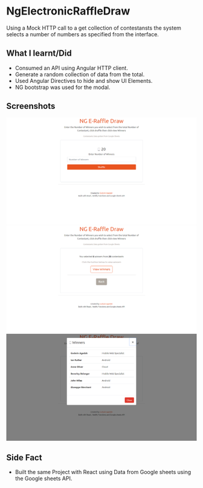 # NgElectronicRaffleDraw

Using a Mock HTTP call to a get collection of contestansts the system selects a number of numbers as specified from the interface.

## What I learnt/Did

* Consumed an API using Angular HTTP client.
* Generate a random collection of data from the total.
* Used Angular Directives to hide and show UI Elements.
* NG bootstrap was used for the modal.

## Screenshots

<img src="screenshots/winners.png" alt="home view">

<img src="screenshots/view.png" alt="home view">

<img src="screenshots/viewwinners.png" alt="home view">


## Side Fact

* Built the same Project with React using Data from Google sheets using the Google sheets API.
